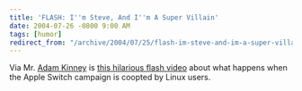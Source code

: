 ```yaml
---
title: 'FLASH: I''m Steve, And I''m A Super Villain'
date: 2004-07-26 -0800 9:00 AM
tags: [humor]
redirect_from: "/archive/2004/07/25/flash-im-steve-and-im-a-super-villain.aspx/"
---
```


Via Mr. [Adam Kinney](http://www.adamkinney.com/) is [this hilarious
flash video](http://trunks.secondfoundation.org/files/linux.swf) about
what happens when the Apple Switch campaign is coopted by Linux users.

